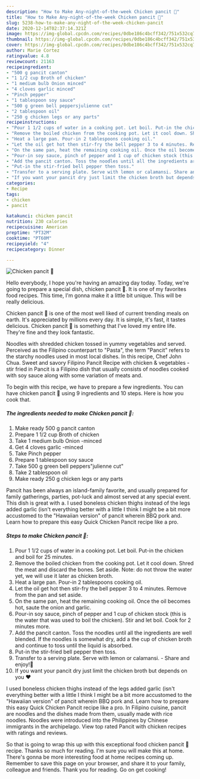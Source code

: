 ```yaml
---
description: "How to Make Any-night-of-the-week Chicken pancit 🤤"
title: "How to Make Any-night-of-the-week Chicken pancit 🤤"
slug: 5238-how-to-make-any-night-of-the-week-chicken-pancit
date: 2020-12-14T02:37:14.321Z
image: https://img-global.cpcdn.com/recipes/0dbe186c4bcff342/751x532cq70/chicken-pancit-🤤-recipe-main-photo.jpg
thumbnail: https://img-global.cpcdn.com/recipes/0dbe186c4bcff342/751x532cq70/chicken-pancit-🤤-recipe-main-photo.jpg
cover: https://img-global.cpcdn.com/recipes/0dbe186c4bcff342/751x532cq70/chicken-pancit-🤤-recipe-main-photo.jpg
author: Marie Cortez
ratingvalue: 4.8
reviewcount: 21163
recipeingredient:
- "500 g pancit canton"
- "1 1/2 cup Broth of chicken"
- "1 medium bulb Onion minced"
- "4 cloves garlic minced"
- "Pinch pepper"
- "1 tablespoon soy sauce"
- "500 g green bell peppersjulienne cut"
- "2 tablespoon oil"
- "250 g chicken legs or any parts"
recipeinstructions:
- "Pour 1 1/2 cups of water in a cooking pot. Let boil. Put-in the chicken and boil for 25 minutes."
- "Remove the boiled chicken from the cooking pot. Let it cool down. Shred the meat and discard the bones. Set aside. Note: do not throw the water yet, we will use it later as chicken broth."
- "Heat a large pan. Pour-in 2 tablespoons cooking oil."
- "Let the oil get hot then stir-fry the bell pepper 3 to 4 minutes. Remove from the pan and set aside."
- "On the same pan, heat the remaining cooking oil. Once the oil becomes hot, saute the onion and garlic."
- "Pour-in soy sauce, pinch of pepper and 1 cup of chicken stock (this is the water that was used to boil the chicken). Stir and let boil. Cook for 2 minutes more."
- "Add the pancit canton. Toss the noodles until all the ingredients are well blended. If the noodles is somewhat dry, add a the cup of chicken broth and continue to toss until the liquid is absorbed."
- "Put-in the stir-fried bell pepper then toss."
- "Transfer to a serving plate. Serve with lemon or calamansi. Share and enjoy!🤤"
- "If you want your pancit dry just limit the chicken broth but depends on you ❤"
categories:
- Recipe
tags:
- chicken
- pancit

katakunci: chicken pancit 
nutrition: 230 calories
recipecuisine: American
preptime: "PT32M"
cooktime: "PT60M"
recipeyield: "4"
recipecategory: Dinner

---
```



![Chicken pancit 🤤](https://img-global.cpcdn.com/recipes/0dbe186c4bcff342/751x532cq70/chicken-pancit-🤤-recipe-main-photo.jpg)

Hello everybody, I hope you're having an amazing day today. Today, we're going to prepare a special dish, chicken pancit 🤤. It is one of my favorites food recipes. This time, I'm gonna make it a little bit unique. This will be really delicious.

Chicken pancit 🤤 is one of the most well liked of current trending meals on earth. It's appreciated by millions every day. It is simple, it's fast, it tastes delicious. Chicken pancit 🤤 is something that I've loved my entire life. They're fine and they look fantastic.

Noodles with shredded chicken tossed in yummy vegetables and served. Perceived as the Filipino counterpart to &#34;Pasta&#34;, the term &#34;Pancit&#34; refers to the starchy noodles used in most local dishes. In this recipe, Chef John Chua. Sweet and savory Filipino Pancit Recipe with chicken &amp; vegetables - stir fried in Pancit is a Filipino dish that usually consists of noodles cooked with soy sauce along with some variation of meats and.


To begin with this recipe, we have to prepare a few ingredients. You can have chicken pancit 🤤 using 9 ingredients and 10 steps. Here is how you cook that.

<!--inarticleads1-->

##### The ingredients needed to make Chicken pancit 🤤:

1. Make ready 500 g pancit canton
1. Prepare 1 1/2 cup Broth of chicken
1. Take 1 medium bulb Onion -minced
1. Get 4 cloves garlic -minced
1. Take Pinch pepper
1. Prepare 1 tablespoon soy sauce
1. Take 500 g green bell peppers&#34;julienne cut&#34;
1. Take 2 tablespoon oil
1. Make ready 250 g chicken legs or any parts


Pancit has been always an island-family favorite, and usually prepared for family gatherings, parties, pot-luck and almost served at any special event. This dish is great with a. I used boneless chicken thighs instead of the legs added garlic (isn&#39;t everything better with a little I think I might be a bit more accustomed to the &#34;Hawaiian version&#34; of pancit wherein BBQ pork and. Learn how to prepare this easy Quick Chicken Pancit recipe like a pro. 

<!--inarticleads2-->

##### Steps to make Chicken pancit 🤤:

1. Pour 1 1/2 cups of water in a cooking pot. Let boil. Put-in the chicken and boil for 25 minutes.
1. Remove the boiled chicken from the cooking pot. Let it cool down. Shred the meat and discard the bones. Set aside. Note: do not throw the water yet, we will use it later as chicken broth.
1. Heat a large pan. Pour-in 2 tablespoons cooking oil.
1. Let the oil get hot then stir-fry the bell pepper 3 to 4 minutes. Remove from the pan and set aside.
1. On the same pan, heat the remaining cooking oil. Once the oil becomes hot, saute the onion and garlic.
1. Pour-in soy sauce, pinch of pepper and 1 cup of chicken stock (this is the water that was used to boil the chicken). Stir and let boil. Cook for 2 minutes more.
1. Add the pancit canton. Toss the noodles until all the ingredients are well blended. If the noodles is somewhat dry, add a the cup of chicken broth and continue to toss until the liquid is absorbed.
1. Put-in the stir-fried bell pepper then toss.
1. Transfer to a serving plate. Serve with lemon or calamansi. - Share and enjoy!🤤
1. If you want your pancit dry just limit the chicken broth but depends on you ❤


I used boneless chicken thighs instead of the legs added garlic (isn&#39;t everything better with a little I think I might be a bit more accustomed to the &#34;Hawaiian version&#34; of pancit wherein BBQ pork and. Learn how to prepare this easy Quick Chicken Pancit recipe like a pro. In Filipino cuisine, pancit are noodles and the dishes made from them, usually made with rice noodles. Noodles were introduced into the Philippines by Chinese immigrants in the archipelago. View top rated Pancit with chicken recipes with ratings and reviews. 

So that is going to wrap this up with this exceptional food chicken pancit 🤤 recipe. Thanks so much for reading. I'm sure you will make this at home. There's gonna be more interesting food at home recipes coming up. Remember to save this page on your browser, and share it to your family, colleague and friends. Thank you for reading. Go on get cooking!
